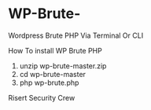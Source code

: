 # WP-Brute-
Wordpress Brute PHP Via Terminal Or CLI

How To install WP Brute PHP
1. unzip wp-brute-master.zip
2. cd wp-brute-master
3. php wp-brute.php

Risert Security Crew
